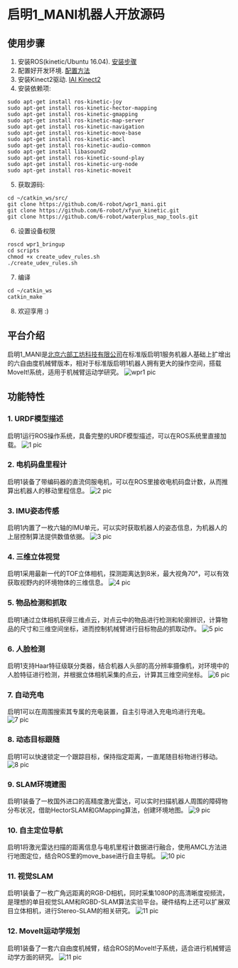 # 启明1_MANI机器人开放源码

## 使用步骤

1. 安装ROS(kinetic/Ubuntu 16.04). [安装步骤](http://wiki.ros.org/kinetic/Installation/Ubuntu?_blank)
2. 配置好开发环境. [配置方法](http://wiki.ros.org/ROS/Tutorials/InstallingandConfiguringROSEnvironment)
3. 安装Kinect2驱动. [IAI Kinect2](https://github.com/code-iai/iai_kinect2)
4. 安装依赖项:
```
sudo apt-get install ros-kinetic-joy
sudo apt-get install ros-kinetic-hector-mapping
sudo apt-get install ros-kinetic-gmapping 
sudo apt-get install ros-kinetic-map-server
sudo apt-get install ros-kinetic-navigation
sudo apt-get install ros-kinetic-move-base
sudo apt-get install ros-kinetic-amcl
sudo apt-get install ros-kinetic-audio-common
sudo apt-get install libasound2
sudo apt-get install ros-kinetic-sound-play
sudo apt-get install ros-kinetic-urg-node
sudo apt-get install ros-kinetic-moveit
```
5. 获取源码:
```
cd ~/catkin_ws/src/
git clone https://github.com/6-robot/wpr1_mani.git
git clone https://github.com/6-robot/xfyun_kinetic.git
git clone https://github.com/6-robot/waterplus_map_tools.git
```
6. 设置设备权限
```
roscd wpr1_bringup
cd scripts
chmod +x create_udev_rules.sh
./create_udev_rules.sh 
```
7. 编译
```
cd ~/catkin_ws
catkin_make
```
8. 欢迎享用 :)

## 平台介绍
启明1_MANI是[北京六部工坊科技有限公司](http://www.6-robot.com)在标准版启明1服务机器人基础上扩增出的六自由度机械臂版本，相对于标准版启明1机器人拥有更大的操作空间，搭载MoveIt!系统，适用于机械臂运动学研究。
![wpr1 pic](./media/wpr1_mani.png)

## 功能特性

### 1. URDF模型描述
启明1运行ROS操作系统，具备完整的URDF模型描述，可以在ROS系统里直接加载。
![1 pic](./media/wpr1_urdf.png)

### 2. 电机码盘里程计
启明1装备了带编码器的直流伺服电机，可以在ROS里接收电机码盘计数，从而推算出机器人的移动里程信息。
![2 pic](./media/wpr1_odom.png)

### 3. IMU姿态传感
启明1内置了一枚六轴的IMU单元，可以实时获取机器人的姿态信息，为机器人的上层控制算法提供数值依据。
![3 pic](./media/wpr1_imu.png)

### 4. 三维立体视觉
启明1采用最新一代的TOF立体相机，探测距离达到8米，最大视角70°，可以有效获取视野内的环境物体的三维信息。
![4 pic](./media/wpr1_rgbd.png)

### 5. 物品检测和抓取
启明1通过立体相机获得三维点云，对点云中的物品进行检测和轮廓辨识，计算物品的尺寸和三维空间坐标，进而控制机械臂进行目标物品的抓取动作。
![5 pic](./media/wpr1_grab.png)

### 6. 人脸检测
启明1支持Haar特征级联分类器，结合机器人头部的高分辨率摄像机，对环境中的人脸特征进行检测，并根据立体相机采集的点云，计算其三维空间坐标。
![6 pic](./media/wpr1_face_detect.png)

### 7. 自动充电
启明1可以在周围搜索其专属的充电装置，自主引导进入充电坞进行充电。
![7 pic](./media/wpr1_dock.png)

### 8. 动态目标跟随
启明1可以快速锁定一个跟踪目标，保持指定距离，一直尾随目标物进行移动。
![8 pic](./media/wpr1_follow.png)

### 9. SLAM环境建图
启明1装备了一枚国外进口的高精度激光雷达，可以实时扫描机器人周围的障碍物分布状况，借助HectorSLAM和GMapping算法，创建环境地图。
![9 pic](./media/wpr1_slam.png)

### 10. 自主定位导航
启明1将激光雷达扫描的距离信息与电机里程计数据进行融合，使用AMCL方法进行地图定位，结合ROS里的move_base进行自主导航。
![10 pic](./media/wpr1_navigation.png)

### 11. 视觉SLAM
启明1装备了一枚广角远距离的RGB-D相机，同时采集1080P的高清晰度视频流，是理想的单目视觉SLAM和RGBD-SLAM算法实验平台。硬件结构上还可以扩展双目立体相机，进行Stereo-SLAM的相关研究。
![11 pic](./media/wpr1_vslam.png)

### 12. MoveIt运动学规划
启明1装备了一套六自由度机械臂，结合ROS的MoveIt!子系统，适合进行机械臂运动学方面的研究。
![11 pic](./media/wpr1_moveit.png)
